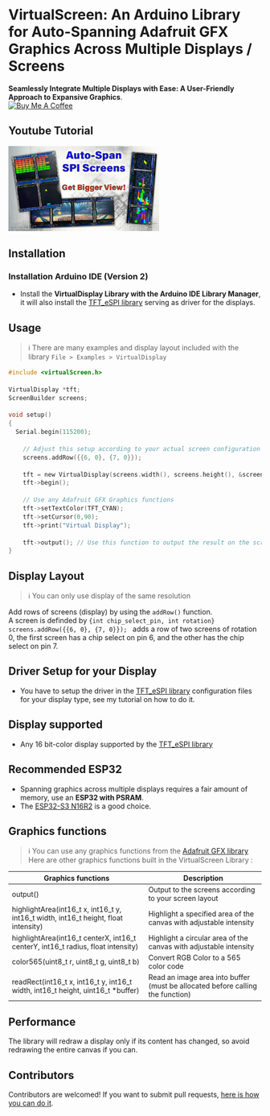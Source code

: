 # VirtualScreen: An Arduino Library for Auto-Spanning Adafruit GFX Graphics Across Multiple Displays / Screens

**Seamlessly Integrate Multiple Displays with Ease: A User-Friendly Approach to Expansive Graphics**.<br>
<a href="https://www.buymeacoffee.com/thelastoutpostworkshop" target="_blank">
    <img src="https://www.buymeacoffee.com/assets/img/custom_images/orange_img.png" alt="Buy Me A Coffee">
</a>


## Youtube Tutorial
[<img src="https://github.com/thelastoutpostworkshop/images/blob/main/VirtualScreen.png" width="300">](https://youtu.be/eCfeJh9Pyns)

## Installation
### Installation Arduino IDE (Version 2)

- Install the **VirtualDisplay Library with the Arduino IDE Library Manager**, it will also install the [TFT_eSPI library](https://github.com/Bodmer/TFT_eSPI) serving as driver for the displays.


## Usage
>ℹ️ There are many examples and display layout included with the library `File > Examples > VirtualDisplay`<br>
```c
#include <virtualScreen.h>

VirtualDisplay *tft;
ScreenBuilder screens;

void setup()
{
  Serial.begin(115200);

    // Adjust this setup according to your actual screen configuration
    screens.addRow({{6, 0}, {7, 0}});

    tft = new VirtualDisplay(screens.width(), screens.height(), &screens);
    tft->begin();

    // Use any Adafruit GFX Graphics functions
    tft->setTextColor(TFT_CYAN);
    tft->setCursor(0,90);
    tft->print("Virtual Display");

    tft->output(); // Use this function to output the result on the screens
}
```
## Display Layout
>ℹ️ You can only use display of the same resolution<br>

Add rows of screens (display) by using the ``` addRow() ``` function.<br>
A screen is definded by ``` {int chip_select_pin, int rotation} ```<br>
```screens.addRow({{6, 0}, {7, 0}}); ``` adds a row of two screens of rotation 0, the first screen has a chip select on pin 6, and the other has the chip select on pin 7.

## Driver Setup for your Display
- You have to setup the driver in the [TFT_eSPI library](https://github.com/Bodmer/TFT_eSPI) configuration files for your display type, see my tutorial on how to do it.

## Display supported
- Any 16 bit-color display supported by the [TFT_eSPI library](https://github.com/Bodmer/TFT_eSPI)

## Recommended ESP32
- Spanning graphics across multiple displays requires a fair amount of memory, use an **ESP32 with PSRAM**.
- The [ESP32-S3 N16R2](https://amzn.to/3TsziTh) is a good choice.

## Graphics functions
>ℹ️ You can use any graphics functions from the [Adafruit GFX library](https://learn.adafruit.com/adafruit-gfx-graphics-library/graphics-primitives)<br>
Here are other graphics functions built in the VirtualScreen Library :

| Graphics functions  | Description |
|---------|-------------|
|output()  | Output to the screens according to your screen layout |
|highlightArea(int16_t x, int16_t y, int16_t width, int16_t height, float intensity)  | Highlight a specified area of the canvas with adjustable intensity |
|highlightArea(int16_t centerX, int16_t centerY, int16_t radius, float intensity)  | Highlight a circular area of the canvas with adjustable intensity |
|color565(uint8_t r, uint8_t g, uint8_t b)  | Convert RGB Color to a 565 color code |
|readRect(int16_t x, int16_t y, int16_t width, int16_t height, uint16_t *buffer)  | Read an image area into buffer (must be allocated before calling the function) |


## Performance
The library will redraw a display only if its content has changed, so avoid redrawing the entire canvas if you can.

## Contributors
Contributors are welcomed!  If you want to submit pull requests, [here is how you can do it](https://docs.github.com/en/get-started/exploring-projects-on-github/contributing-to-a-project).
